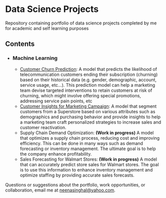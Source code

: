 # Data Science Projects
Repository containing portfolio of data science projects completed by me for academic and self learning purposes

## Contents

- ### Machine Learning
	- [Customer Churn Prediction](https://github.com/neenasinghal/Data-Science-Portfolio/blob/main/Customer%20Churn%20Prediction/Customer%20Churn%20Prediction.ipynb): A model that predicts the likelihood of telecommunication customers ending their subscription (churning) based on their historical data (e.g. gender, demographic, account, service usage, etc…). This prediction model can help a marketing team devise targeted interventions to retain customers at risk of churning, which might involve offering special promotions, addressing service pain points, etc
 	- [Customer Insights for Marketing Campaign](https://github.com/neenasinghal/Data-Science-Portfolio/blob/main/Customer%20Churn%20Prediction/Customer%20Churn%20Prediction.ipynb): A model that segment customers from a Superstore based on various attributes such as demographics and purchasing behavior and provide insights to help a marketing team craft personalized strategies to increase sales and customer reactivation.
  	- Supply Chain Demand Optimization: **(Work in progress)** A model that optimizes a supply chain process, reducing cost and improving efficiency. This can be done in many ways such as demand forecasting or inventory management. The ultimate goal is to help the company enhance profitability.
  	- Sales Forecasting for Walmart Stores: **(Work in progress)** A model that can accurately predict store sales for Walmart stores. The goal is to use this information to enhance inventory management and optimize staffing by providing accurate sales forecasts.

 
Questions or suggestions about the portfolio, work opportunities, or collaboration, email me at neenasinghal@yahoo.com. 
